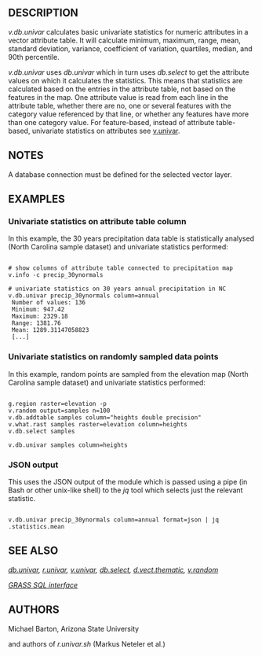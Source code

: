 
## DESCRIPTION

*v.db.univar* calculates basic univariate statistics for numeric
attributes in a vector attribute table. It will calculate minimum,
maximum, range, mean, standard deviation, variance, coefficient of
variation, quartiles, median, and 90th percentile.

*v.db.univar* uses *db.univar* which in turn uses
*db.select* to get the attribute values on which it calculates the
statistics. This means that statistics are calculated based on the entries in
the attribute table, not based on the features in the map. One attribute value
is read from each line in the attribute table, whether there are no, one or
several features with the category value referenced by that line, or whether any
features have more than one category value. For feature-based, instead of
attribute table-based, univariate statistics on attributes see
[v.univar](v.univar.html).

## NOTES

A database connection must be defined for the selected vector layer.

## EXAMPLES

### Univariate statistics on attribute table column

In this example, the 30 years precipitation data table is statistically
analysed (North Carolina sample dataset) and univariate statistics performed:

```

# show columns of attribute table connected to precipitation map
v.info -c precip_30ynormals

# univariate statistics on 30 years annual precipitation in NC
v.db.univar precip_30ynormals column=annual
 Number of values: 136
 Minimum: 947.42
 Maximum: 2329.18
 Range: 1381.76
 Mean: 1289.31147058823
 [...]

```

### Univariate statistics on randomly sampled data points

In this example, random points are sampled from the elevation map
(North Carolina sample dataset) and univariate statistics performed:

```

g.region raster=elevation -p
v.random output=samples n=100
v.db.addtable samples column="heights double precision"
v.what.rast samples raster=elevation column=heights
v.db.select samples

v.db.univar samples column=heights

```

### JSON output

This uses the JSON output of the module which is passed using
a pipe (in Bash or other unix-like shell) to the *jq* tool
which selects just the relevant statistic.

```

v.db.univar precip_30ynormals column=annual format=json | jq .statistics.mean

```

## SEE ALSO

*[db.univar](db.univar.html),
[r.univar](r.univar.html),
[v.univar](v.univar.html),
[db.select](db.select.html),
[d.vect.thematic](d.vect.thematic.html),
[v.random](v.random.html)*

*[GRASS SQL interface](sql.html)*

## AUTHORS

Michael Barton, Arizona State University

and authors of *r.univar.sh* (Markus Neteler et al.)
